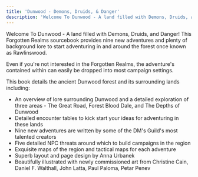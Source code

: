 ```yaml
---
title: 'Dunwood - Demons, Druids, & Danger'
description: 'Welcome To Dunwood - A land filled with Demons, Druids, and Danger!'
---
```


Welcome To Dunwood - A land filled with Demons, Druids, and Danger!
This Forgotten Realms sourcebook provides nine new adventures and plenty of background lore to start adventuring in and around the forest once known as Rawlinswood. 

Even if you're not interested in the Forgotten Realms, the adventure's contained within can easily be dropped into most campaign settings.

This book details the ancient Dunwood forest and its surrounding lands including:
- An overview of lore surrounding Dunwood and a detailed exploration of three areas - The Great Road, Forest Blood Dale, and The Depths of Dunwood
- Detailed encounter tables to kick start your ideas for adventuring in these lands
- Nine new adventures are written by some of the DM's Guild's most talented creators
- Five detailed NPC threats around which to build campaigns in the region
- Exquisite maps of the region and tactical maps for each adventure
- Superb layout and page design by Anna Urbanek
- Beautifully illustrated with newly commissioned art from Christine Cain, Daniel F. Walthall, John Latta, Paul Paloma, Petar Penev
